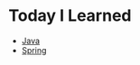 # Today I Learned
- [Java](https://github.com/BeomJunPark12/TIL/tree/main/Java)
- [Spring](https://github.com/BeomJunPark12/TIL/tree/main/Spring)